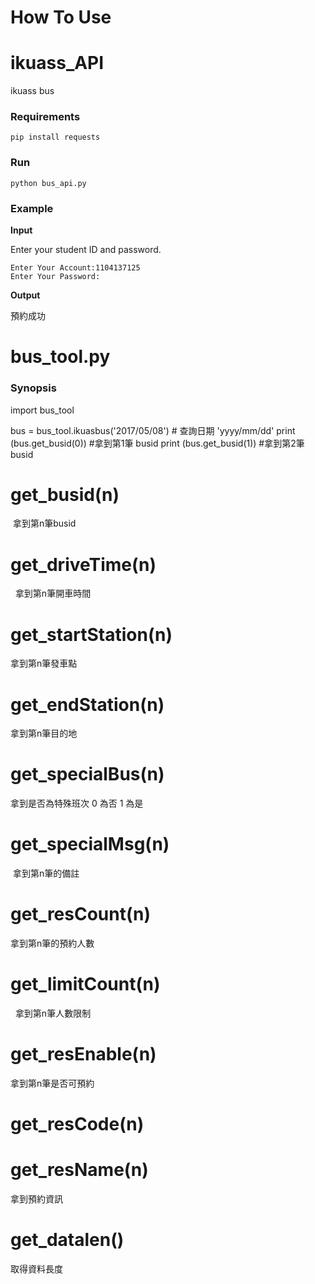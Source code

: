 # How To Use 
# ikuass_API
ikuass bus

### Requirements
```shell=
pip install requests
```

### Run
```shell=
python bus_api.py
```

### Example

**Input**

Enter your student ID and password.

```
Enter Your Account:1104137125
Enter Your Password:
```
**Output**

預約成功


# bus_tool.py

### Synopsis
import bus_tool

bus = bus_tool.ikuasbus('2017/05/08') # 查詢日期 'yyyy/mm/dd'
print (bus.get_busid(0)) #拿到第1筆 busid
print (bus.get_busid(1)) #拿到第2筆 busid



# get_busid(n)
  
  拿到第n筆busid

# get_driveTime(n)

   拿到第n筆開車時間
   
# get_startStation(n)

  拿到第n筆發車點

# get_endStation(n)

 拿到第n筆目的地

# get_specialBus(n)

 拿到是否為特殊班次 0 為否 1 為是
  
# get_specialMsg(n)
   
  拿到第n筆的備註
   
# get_resCount(n)

拿到第n筆的預約人數

# get_limitCount(n)
  
 拿到第n筆人數限制

# get_resEnable(n)
   
拿到第n筆是否可預約

# get_resCode(n)


# get_resName(n)
   
拿到預約資訊

# get_datalen()

取得資料長度
